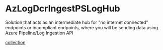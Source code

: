 # AzLogDcrIngestPSLogHub
 Solution that acts as an intermediate hub for "no internet connected" endpoints or incompliant endpoints, where you will be sending data using Azure Pipeline/Log Ingestion API

[collection](#img/LogHub-collection.png)
